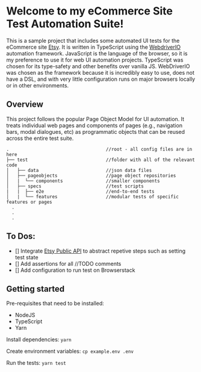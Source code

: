# Welcome to my eCommerce Site Test Automation Suite!

This is a sample project that includes some automated UI tests for the eCommerce site [Etsy](www.etsy.com).  It is written in TypeScript using the [WebdriverIO](www.webdriver.io) automation framework.  JavaScript is the language of the browser, so it is my preference to use it for web UI automation projects.  TypeScript was chosen for its type-safety and other benefits over vanilla JS.  WebDriverIO was chosen as the framework because it is incredibly easy to use, does not have a DSL, and with very little configuration runs on major browsers locally or in other environments.

## Overview

This project follows the popular Page Object Model for UI automation.  It treats individual web pages and components of pages (e.g., navigation bars, modal dialogues, etc) as programmatic objects that can be reused across the entire test suite.

```
.                                    //root - all config files are in here
├── test                             //folder with all of the relevant code
│   ├── data                         //json data files 
│   ├── pageobjects                  //page object repositories
│   |  └── components                //smaller components
│   ├── specs                        //test scripts
|   |  ├── e2e                       //end-to-end tests
│   |  └── features                  //modular tests of specific features or pages
  .
  .                                  
  .
```

## To Dos:
- [] Integrate [Etsy Public API](https://developers.etsy.com/documentation/) to abstract repetive steps such as setting test state
- [] Add assertions for all //TODO comments
- [] Add configuration to run test on Browserstack


## Getting started

Pre-requisites that need to be installed:
- NodeJS
- TypeScript
- Yarn

Install dependencies:
`yarn`

Create environment variables:
`cp example.env .env`

Run the tests:
`yarn test`
